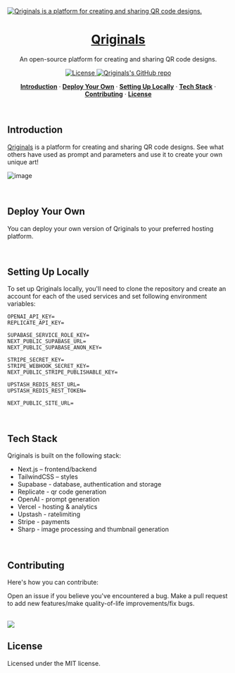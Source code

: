<a href="https://qriginals.com">
  <img alt="Qriginals is a platform for creating and sharing QR code designs." src="https://qriginals.com/opengraph-image.png">
  <h1 align="center">Qriginals</h1>
</a>

<p align="center">
  An open-source platform for creating and sharing QR code designs.
</p>

<p align="center">
  <a href="https://github.com/arthureberledev/qriginals/blob/main/LICENSE">
    <img src="https://img.shields.io/github/license/arthureberledev/qriginals?label=license&logo=github&color=f80&logoColor=fff" alt="License" />
  </a>
  <a href="https://github.com/arthureberledev/qriginals"><img src="https://img.shields.io/github/stars/arthureberledev/qriginals?style=social" alt="Qriginals's GitHub repo"></a>
</p>

<p align="center">
  <a href="#introduction"><strong>Introduction</strong></a> ·
  <a href="#deploy-your-own"><strong>Deploy Your Own</strong></a> ·
  <a href="#setting-up-locally"><strong>Setting Up Locally</strong></a> ·
  <a href="#tech-stack"><strong>Tech Stack</strong></a> ·
  <a href="#contributing"><strong>Contributing</strong></a> ·
  <a href="#license"><strong>License</strong></a>
</p>
<br/>

## Introduction

[Qriginals](https://qriginals.com/) is a platform for creating and sharing QR code designs. See what others have used as prompt and parameters and use it to create your own unique art!

![image](https://github.com/arthureberledev/qriginals/assets/58264696/88a07107-42c3-4572-a2be-4f24ef6660f7)

<br />

## Deploy Your Own
You can deploy your own version of Qriginals to your preferred hosting platform.

<br />

## Setting Up Locally
To set up Qriginals locally, you'll need to clone the repository and create an account for each of the used services and set following environment variables: 

```
OPENAI_API_KEY=
REPLICATE_API_KEY=

SUPABASE_SERVICE_ROLE_KEY=
NEXT_PUBLIC_SUPABASE_URL=
NEXT_PUBLIC_SUPABASE_ANON_KEY=

STRIPE_SECRET_KEY=
STRIPE_WEBHOOK_SECRET_KEY=
NEXT_PUBLIC_STRIPE_PUBLISHABLE_KEY=

UPSTASH_REDIS_REST_URL=
UPSTASH_REDIS_REST_TOKEN=

NEXT_PUBLIC_SITE_URL=
```

<br />

## Tech Stack
Qriginals is built on the following stack:

- Next.js – frontend/backend
- TailwindCSS – styles
- Supabase - database, authentication and storage
- Replicate - qr code generation
- OpenAI - prompt generation
- Vercel - hosting & analytics
- Upstash - ratelimiting
- Stripe - payments
- Sharp - image processing and thumbnail generation

<br />

## Contributing
Here's how you can contribute:

Open an issue if you believe you've encountered a bug.
Make a pull request to add new features/make quality-of-life improvements/fix bugs.

<br />

<a href="https://github.com/arthureberledev/qriginals/graphs/contributors">
  <img src="https://contrib.rocks/image?repo=arthureberledev/qriginals" />
</a>

<br />

## License
Licensed under the MIT license.
